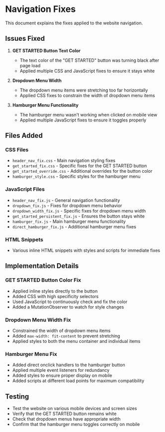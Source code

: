 # Navigation Fixes

This document explains the fixes applied to the website navigation.

## Issues Fixed

1. **GET STARTED Button Text Color**
   - The text color of the "GET STARTED" button was turning black after page load
   - Applied multiple CSS and JavaScript fixes to ensure it stays white

2. **Dropdown Menu Width**
   - The dropdown menu items were stretching too far horizontally
   - Applied CSS fixes to constrain the width of dropdown menu items

3. **Hamburger Menu Functionality**
   - The hamburger menu wasn't working when clicked on mobile view
   - Applied multiple JavaScript fixes to ensure it toggles properly

## Files Added

### CSS Files
- `header_nav_fix.css` - Main navigation styling fixes
- `get_started_fix.css` - Specific fixes for the GET STARTED button
- `get_started_override.css` - Additional overrides for the button color
- `hamburger_style.css` - Specific styles for the hamburger menu

### JavaScript Files
- `header_nav_fix.js` - General navigation functionality
- `dropdown_fix.js` - Fixes for dropdown menu behavior
- `dropdown_width_fix.js` - Specific fixes for dropdown menu width
- `get_started_persistent_fix.js` - Ensures the button stays white
- `hamburger_fix.js` - Main hamburger menu functionality
- `direct_hamburger_fix.js` - Additional hamburger menu fixes

### HTML Snippets
- Various inline HTML snippets with styles and scripts for immediate fixes

## Implementation Details

### GET STARTED Button Color Fix
- Applied inline styles directly to the button
- Added CSS with high specificity selectors
- Used JavaScript to continuously check and fix the color
- Added a MutationObserver to watch for style changes

### Dropdown Menu Width Fix
- Constrained the width of dropdown menu items
- Added `max-width: fit-content` to prevent stretching
- Applied styles to both the menu container and individual items

### Hamburger Menu Fix
- Added direct onclick handlers to the hamburger button
- Applied multiple event listeners for redundancy
- Added styles to ensure proper display on mobile
- Added scripts at different load points for maximum compatibility

## Testing
- Test the website on various mobile devices and screen sizes
- Verify that the GET STARTED button remains white
- Check that dropdown menus have appropriate width
- Confirm that the hamburger menu toggles correctly on mobile
